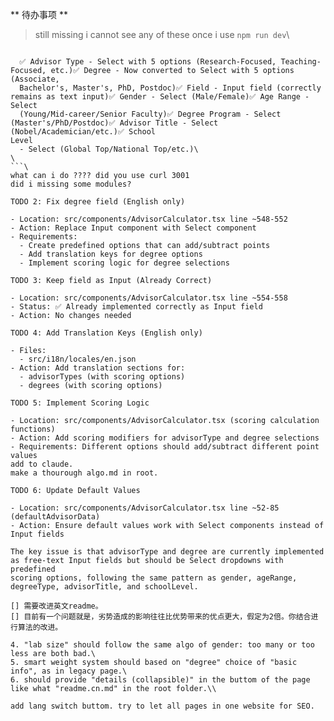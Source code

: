 ** 待办事项 **


> still missing i cannot see any of these once i use `npm run dev`\
  ``` ALL the select components ARE actually working and rendered correctly:

    ✅ Advisor Type - Select with 5 options (Research-Focused, Teaching-Focused, etc.)✅ Degree - Now converted to Select with 5 options (Associate,
    Bachelor's, Master's, PhD, Postdoc)✅ Field - Input field (correctly remains as text input)✅ Gender - Select (Male/Female)✅ Age Range - Select
    (Young/Mid-career/Senior Faculty)✅ Degree Program - Select (Master's/PhD/Postdoc)✅ Advisor Title - Select (Nobel/Academician/etc.)✅ School 
  Level
    - Select (Global Top/National Top/etc.)\
  \
  ```\
  what can i do ???? did you use curl 3001
  did i missing some modules?

  TODO 2: Fix degree field (English only)

  - Location: src/components/AdvisorCalculator.tsx line ~548-552
  - Action: Replace Input component with Select component
  - Requirements:
    - Create predefined options that can add/subtract points
    - Add translation keys for degree options
    - Implement scoring logic for degree selections

  TODO 3: Keep field as Input (Already Correct)

  - Location: src/components/AdvisorCalculator.tsx line ~554-558
  - Status: ✅ Already implemented correctly as Input field
  - Action: No changes needed

  TODO 4: Add Translation Keys (English only)

  - Files:
    - src/i18n/locales/en.json
  - Action: Add translation sections for:
    - advisorTypes (with scoring options)
    - degrees (with scoring options)

  TODO 5: Implement Scoring Logic

  - Location: src/components/AdvisorCalculator.tsx (scoring calculation functions)
  - Action: Add scoring modifiers for advisorType and degree selections
  - Requirements: Different options should add/subtract different point values
add to claude.
make a thourough algo.md in root.

  TODO 6: Update Default Values

  - Location: src/components/AdvisorCalculator.tsx line ~52-85 (defaultAdvisorData)
  - Action: Ensure default values work with Select components instead of Input fields

  The key issue is that advisorType and degree are currently implemented as free-text Input fields but should be Select dropdowns with predefined
  scoring options, following the same pattern as gender, ageRange, degreeType, advisorTitle, and schoolLevel.

[] 需要改进英文readme。
[] 目前有一个问题就是，劣势造成的影响往往比优势带来的优点更大，假定为2倍。你结合进行算法的改进。

4. "lab size" should follow the same algo of gender: too many or too less are both bad.\
5. smart weight system should based on "degree" choice of "basic info", as in legacy page.\
6. should provide "details (collapsible)" in the buttom of the page like what "readme.cn.md" in the root folder.\\

add lang switch buttom. try to let all pages in one website for SEO.